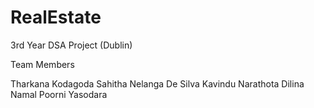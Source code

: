 # RealEstate

3rd Year DSA Project (Dublin) 

Team Members

Tharkana Kodagoda
Sahitha Nelanga De Silva
Kavindu Narathota
Dilina Namal
Poorni Yasodara 

